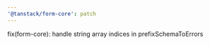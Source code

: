 ```yaml
---
'@tanstack/form-core': patch
---
```


fix(form-core): handle string array indices in prefixSchemaToErrors
